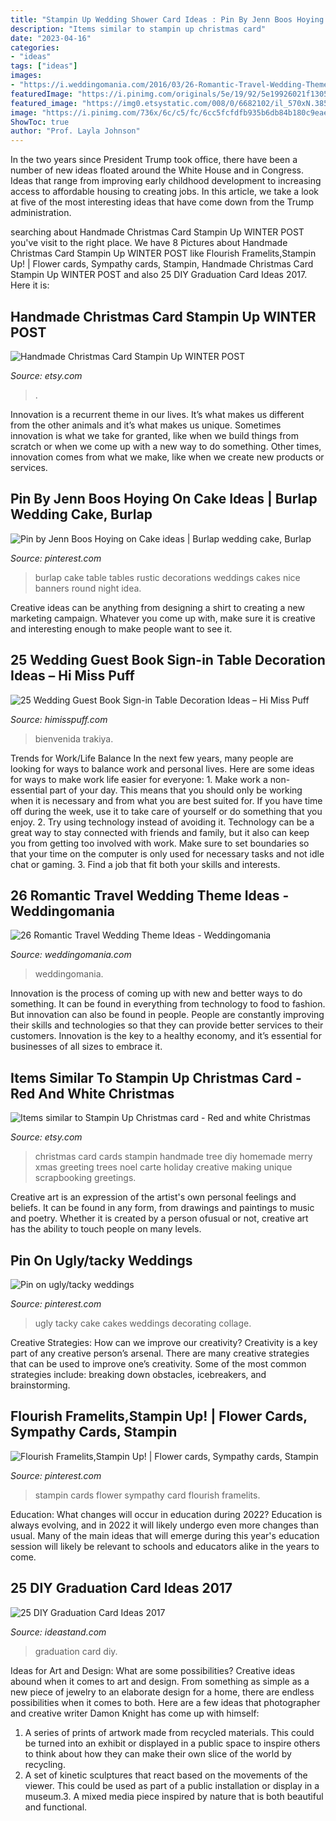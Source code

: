```yaml
---
title: "Stampin Up Wedding Shower Card Ideas : Pin By Jenn Boos Hoying On Cake Ideas"
description: "Items similar to stampin up christmas card"
date: "2023-04-16"
categories:
- "ideas"
tags: ["ideas"]
images:
- "https://i.weddingomania.com/2016/03/26-Romantic-Travel-Wedding-Theme-Ideas-18.jpg"
featuredImage: "https://i.pinimg.com/originals/5e/19/92/5e19926021f1305753cdd0dbcd7633d5.jpg"
featured_image: "https://img0.etsystatic.com/008/0/6682102/il_570xN.385230214_ffs7.jpg"
image: "https://i.pinimg.com/736x/6c/c5/fc/6cc5fcfdfb935b6db84b180c9eae3a43--stampin-up-su.jpg"
ShowToc: true
author: "Prof. Layla Johnson"
---
```



In the two years since President Trump took office, there have been a number of new ideas floated around the White House and in Congress. Ideas that range from improving early childhood development to increasing access to affordable housing to creating jobs. In this article, we take a look at five of the most interesting ideas that have come down from the Trump administration.

	

		
searching about Handmade Christmas Card Stampin Up WINTER POST you've visit to the right place. We have 8 Pictures about Handmade Christmas Card Stampin Up WINTER POST like Flourish Framelits,Stampin Up! | Flower cards, Sympathy cards, Stampin, Handmade Christmas Card Stampin Up WINTER POST and also 25 DIY Graduation Card Ideas 2017. Here it is:
		
    
## Handmade Christmas Card Stampin Up WINTER POST

<img loading=lazy src="https://img0.etsystatic.com/002/0/5667687/il_fullxfull.353306582_ky00.jpg" onerror="this.onerror=null;this.src='https://tse2.mm.bing.net/th?id=OIP.-avK6DgHACyIyTABIL7w6wHaI_&amp;pid=15.1';" alt="Handmade Christmas Card Stampin Up WINTER POST">

_Source: etsy.com_

>. 

	

Innovation is a recurrent theme in our lives. It’s what makes us different from the other animals and it’s what makes us unique. Sometimes innovation is what we take for granted, like when we build things from scratch or when we come up with a new way to do something. Other times, innovation comes from what we make, like when we create new products or services.

    
## Pin By Jenn Boos Hoying On Cake Ideas | Burlap Wedding Cake, Burlap

<img loading=lazy src="https://i.pinimg.com/736x/77/09/20/770920da9ca24ecb986c874130144e49--burlap-wedding-banners-burlap-wedding-cakes.jpg" onerror="this.onerror=null;this.src='https://tse4.mm.bing.net/th?id=OIP.vH-kNO4X8sOU4NhXXeqHIgHaJ3&amp;pid=15.1';" alt="Pin by Jenn Boos Hoying on Cake ideas | Burlap wedding cake, Burlap">

_Source: pinterest.com_

>burlap cake table tables rustic decorations weddings cakes nice banners round night idea. 

	

Creative ideas can be anything from designing a shirt to creating a new marketing campaign. Whatever you come up with, make sure it is creative and interesting enough to make people want to see it.

    
## 25 Wedding Guest Book Sign-in Table Decoration Ideas – Hi Miss Puff

<img loading=lazy src="https://www.himisspuff.com/wp-content/uploads/2018/09/rustic-vintage-barn-wedding-guest-sign-in-table-decor.jpg" onerror="this.onerror=null;this.src='https://tse4.mm.bing.net/th?id=OIP.k2_n-_aJJEJUdyddzXxbygHaJ4&amp;pid=15.1';" alt="25 Wedding Guest Book Sign-in Table Decoration Ideas – Hi Miss Puff">

_Source: himisspuff.com_

>bienvenida trakiya. 

	

Trends for Work/Life Balance
In the next few years, many people are looking for ways to balance work and personal lives. Here are some ideas for ways to make work life easier for everyone: 1. Make work a non-essential part of your day. This means that you should only be working when it is necessary and from what you are best suited for. If you have time off during the week, use it to take care of yourself or do something that you enjoy. 2. Try using technology instead of avoiding it. Technology can be a great way to stay connected with friends and family, but it also can keep you from getting too involved with work. Make sure to set boundaries so that your time on the computer is only used for necessary tasks and not idle chat or gaming. 3. Find a job that fit both your skills and interests.

    
## 26 Romantic Travel Wedding Theme Ideas - Weddingomania

<img loading=lazy src="https://i.weddingomania.com/2016/03/26-Romantic-Travel-Wedding-Theme-Ideas-18.jpg" onerror="this.onerror=null;this.src='https://tse3.mm.bing.net/th?id=OIP.k4b_uO_JO9Lc_LLNp0_LegAAAA&amp;pid=15.1';" alt="26 Romantic Travel Wedding Theme Ideas - Weddingomania">

_Source: weddingomania.com_

>weddingomania. 

	

Innovation is the process of coming up with new and better ways to do something. It can be found in everything from technology to food to fashion. But innovation can also be found in people. People are constantly improving their skills and technologies so that they can provide better services to their customers. Innovation is the key to a healthy economy, and it’s essential for businesses of all sizes to embrace it.

    
## Items Similar To Stampin Up Christmas Card - Red And White Christmas

<img loading=lazy src="https://img0.etsystatic.com/008/0/6682102/il_570xN.385230214_ffs7.jpg" onerror="this.onerror=null;this.src='https://tse2.mm.bing.net/th?id=OIP.5IxDa73oxp4lc15t3O3Q9AHaJ6&amp;pid=15.1';" alt="Items similar to Stampin Up Christmas card - Red and white Christmas">

_Source: etsy.com_

>christmas card cards stampin handmade tree diy homemade merry xmas greeting trees noel carte holiday creative making unique scrapbooking greetings. 

	

Creative art is an expression of the artist's own personal feelings and beliefs. It can be found in any form, from drawings and paintings to music and poetry. Whether it is created by a person ofusual or not, creative art has the ability to touch people on many levels.

    
## Pin On Ugly/tacky Weddings

<img loading=lazy src="https://i.pinimg.com/originals/5e/19/92/5e19926021f1305753cdd0dbcd7633d5.jpg" onerror="this.onerror=null;this.src='https://tse2.mm.bing.net/th?id=OIP.kB0oWRrepvP1dblmrcFoxQHaMQ&amp;pid=15.1';" alt="Pin on ugly/tacky weddings">

_Source: pinterest.com_

>ugly tacky cake cakes weddings decorating collage. 

	

Creative Strategies: How can we improve our creativity?
Creativity is a key part of any creative person’s arsenal. There are many creative strategies that can be used to improve one’s creativity. Some of the most common strategies include: breaking down obstacles, icebreakers, and brainstorming.

    
## Flourish Framelits,Stampin Up! | Flower Cards, Sympathy Cards, Stampin

<img loading=lazy src="https://i.pinimg.com/736x/6c/c5/fc/6cc5fcfdfb935b6db84b180c9eae3a43--stampin-up-su.jpg" onerror="this.onerror=null;this.src='https://tse4.mm.bing.net/th?id=OIP.UbVy61YK8ndeY2yamkGu4QHaJl&amp;pid=15.1';" alt="Flourish Framelits,Stampin Up! | Flower cards, Sympathy cards, Stampin">

_Source: pinterest.com_

>stampin cards flower sympathy card flourish framelits. 

	

Education: What changes will occur in education during 2022?
Education is always evolving, and in 2022 it will likely undergo even more changes than usual. Many of the main ideas that will emerge during this year's education session will likely be relevant to schools and educators alike in the years to come.

    
## 25 DIY Graduation Card Ideas 2017

<img loading=lazy src="https://ideastand.com/wp-content/uploads/2015/09/1-graduation-card-ideas.jpg" onerror="this.onerror=null;this.src='https://tse3.mm.bing.net/th?id=OIP.SY962Ytbjhm68RB9Q4iDvAHaJ4&amp;pid=15.1';" alt="25 DIY Graduation Card Ideas 2017">

_Source: ideastand.com_

>graduation card diy. 

	

Ideas for Art and Design: What are some possibilities?
Creative ideas abound when it comes to art and design. From something as simple as a new piece of jewelry to an elaborate design for a home, there are endless possibilities when it comes to both. Here are a few ideas that photographer and creative writer Damon Knight has come up with himself:
1. A series of prints of artwork made from recycled materials. This could be turned into an exhibit or displayed in a public space to inspire others to think about how they can make their own slice of the world by recycling.
2. A set of kinetic sculptures that react based on the movements of the viewer. This could be used as part of a public installation or display in a museum.3. A mixed media piece inspired by nature that is both beautiful and functional.

